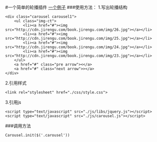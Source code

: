 #一个简单的轮播插件
 [一个例子](https://hungereeeeee.github.io/Plugins/Carousel/index.html)
###使用方法：
1.写出轮播结构
```
<div class="carousel carousel1">
	<ul class="img-ct">
		<li><a href="#"><img src="http://cdn.jirengu.com/book.jirengu.com/img/26.jpg"></a></li>
		<li><a href="#"><img src="http://cdn.jirengu.com/book.jirengu.com/img/25.jpg"></a></li>
		<li><a href="#"><img src="http://cdn.jirengu.com/book.jirengu.com/img/24.jpg"></a></li>
		<li><a href="#"><img src="http://cdn.jirengu.com/book.jirengu.com/img/23.jpg"></a></li>
	</ul>
	<a href="#" class="pre arrow"><</a>
	<a href="#" class="next arrow">></a>
</div>
```
2.引用样式
```
<link rel="stylesheet" href="./css/style.css">
```
3.引用js
```
<script type="text/javascript" src="./js/libs/jquery.js"></script>
<script type="text/javascript" src="./js/carousel.js"></script>
```

###调用方法
```
Carousel.init($('.carousel'))
```
